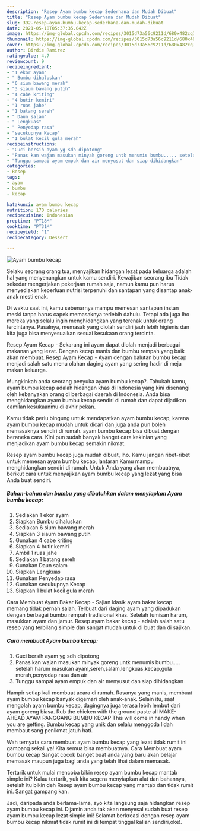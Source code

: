 ```yaml
---
description: "Resep Ayam bumbu kecap Sederhana dan Mudah Dibuat"
title: "Resep Ayam bumbu kecap Sederhana dan Mudah Dibuat"
slug: 392-resep-ayam-bumbu-kecap-sederhana-dan-mudah-dibuat
date: 2021-05-18T05:37:35.042Z
image: https://img-global.cpcdn.com/recipes/3015d73a56c9211d/680x482cq70/ayam-bumbu-kecap-foto-resep-utama.jpg
thumbnail: https://img-global.cpcdn.com/recipes/3015d73a56c9211d/680x482cq70/ayam-bumbu-kecap-foto-resep-utama.jpg
cover: https://img-global.cpcdn.com/recipes/3015d73a56c9211d/680x482cq70/ayam-bumbu-kecap-foto-resep-utama.jpg
author: Birdie Ramirez
ratingvalue: 4.7
reviewcount: 9
recipeingredient:
- "1 ekor ayam"
- " Bumbu dihaluskan"
- "6 sium bawang merah"
- "3 siaum bawang putih"
- "4 cabe kriting"
- "4 butir kemiri"
- "1 ruas jahe"
- "1 batang sereh"
- " Daun salam"
- " Lengkuas"
- " Penyedap rasa"
- "secukupnya Kecap"
- "1 bulat kecil gula merah"
recipeinstructions:
- "Cuci bersih ayam yg sdh dipotong"
- "Panas kan wajan masukan minyak goreng untk menumis bumbu..... setelah harum masukan ayam,sereh,salam,lengkuas,kecap,gula merah,penyedap rasa dan air"
- "Tunggu sampai ayam empuk dan air menyusut dan siap dihidangkan"
categories:
- Resep
tags:
- ayam
- bumbu
- kecap

katakunci: ayam bumbu kecap 
nutrition: 170 calories
recipecuisine: Indonesian
preptime: "PT18M"
cooktime: "PT31M"
recipeyield: "1"
recipecategory: Dessert

---
```



![Ayam bumbu kecap](https://img-global.cpcdn.com/recipes/3015d73a56c9211d/680x482cq70/ayam-bumbu-kecap-foto-resep-utama.jpg)

Selaku seorang orang tua, menyajikan hidangan lezat pada keluarga adalah hal yang menyenangkan untuk kamu sendiri. Kewajiban seorang ibu Tidak sekedar mengerjakan pekerjaan rumah saja, namun kamu pun harus menyediakan keperluan nutrisi terpenuhi dan santapan yang disantap anak-anak mesti enak.

Di waktu  saat ini, kamu sebenarnya mampu memesan santapan instan meski tanpa harus capek memasaknya terlebih dahulu. Tetapi ada juga lho mereka yang selalu ingin menghidangkan yang terenak untuk orang tercintanya. Pasalnya, memasak yang diolah sendiri jauh lebih higienis dan kita juga bisa menyesuaikan sesuai kesukaan orang tercinta. 

Resep Ayam Kecap - Sekarang ini ayam dapat diolah menjadi berbagai makanan yang lezat. Dengan kecap manis dan bumbu rempah yang baik akan membuat. Resep Ayam Kecap - Ayam dengan balutan bumbu kecap menjadi salah satu menu olahan daging ayam yang sering hadir di meja makan keluarga.

Mungkinkah anda seorang penyuka ayam bumbu kecap?. Tahukah kamu, ayam bumbu kecap adalah hidangan khas di Indonesia yang kini disenangi oleh kebanyakan orang di berbagai daerah di Indonesia. Anda bisa menghidangkan ayam bumbu kecap sendiri di rumah dan dapat dijadikan camilan kesukaanmu di akhir pekan.

Kamu tidak perlu bingung untuk mendapatkan ayam bumbu kecap, karena ayam bumbu kecap mudah untuk dicari dan juga anda pun boleh memasaknya sendiri di rumah. ayam bumbu kecap bisa dibuat dengan beraneka cara. Kini pun sudah banyak banget cara kekinian yang menjadikan ayam bumbu kecap semakin nikmat.

Resep ayam bumbu kecap juga mudah dibuat, lho. Kamu jangan ribet-ribet untuk memesan ayam bumbu kecap, lantaran Kamu mampu menghidangkan sendiri di rumah. Untuk Anda yang akan membuatnya, berikut cara untuk menyajikan ayam bumbu kecap yang lezat yang bisa Anda buat sendiri.

<!--inarticleads1-->

##### Bahan-bahan dan bumbu yang dibutuhkan dalam menyiapkan Ayam bumbu kecap:

1. Sediakan 1 ekor ayam
1. Siapkan  Bumbu dihaluskan
1. Sediakan 6 sium bawang merah
1. Siapkan 3 siaum bawang putih
1. Gunakan 4 cabe kriting
1. Siapkan 4 butir kemiri
1. Ambil 1 ruas jahe
1. Sediakan 1 batang sereh
1. Gunakan  Daun salam
1. Siapkan  Lengkuas
1. Gunakan  Penyedap rasa
1. Gunakan secukupnya Kecap
1. Siapkan 1 bulat kecil gula merah


Cara Membuat Ayam Bakar Kecap - Sajian klasik ayam bakar kecap memang tidak pernah salah. Terbuat dari daging ayam yang dipadukan dengan berbagai bumbu rempah tradisional khas. Setelah tumisan harum, masukkan ayam dan jamur. Resep ayam bakar kecap - adalah salah satu resep yang terbilang simple dan sangat mudah untuk di buat dan di sajikan. 

<!--inarticleads2-->

##### Cara membuat Ayam bumbu kecap:

1. Cuci bersih ayam yg sdh dipotong
1. Panas kan wajan masukan minyak goreng untk menumis bumbu..... setelah harum masukan ayam,sereh,salam,lengkuas,kecap,gula merah,penyedap rasa dan air
1. Tunggu sampai ayam empuk dan air menyusut dan siap dihidangkan


Hampir setiap kali membuat acara di rumah. Rasanya yang manis, membuat ayam bumbu kecap banyak digemari oleh anak-anak. Selain itu, saat mengolah ayam bumbu kecap, dagingnya juga terasa lebih lembut dari ayam goreng biasa. Rub the chicken with the ground paste all MAKE-AHEAD AYAM PANGGANG BUMBU KECAP This will come in handy when you are getting. Bumbu kecap yang unik dan selalu menggoda lidah membaut sang penikmat jatuh hati. 

Wah ternyata cara membuat ayam bumbu kecap yang lezat tidak rumit ini gampang sekali ya! Kita semua bisa membuatnya. Cara Membuat ayam bumbu kecap Sangat cocok banget buat anda yang baru akan belajar memasak maupun juga bagi anda yang telah lihai dalam memasak.

Tertarik untuk mulai mencoba bikin resep ayam bumbu kecap mantab simple ini? Kalau tertarik, yuk kita segera menyiapkan alat dan bahannya, setelah itu bikin deh Resep ayam bumbu kecap yang mantab dan tidak rumit ini. Sangat gampang kan. 

Jadi, daripada anda berlama-lama, ayo kita langsung saja hidangkan resep ayam bumbu kecap ini. Dijamin anda tak akan menyesal sudah buat resep ayam bumbu kecap lezat simple ini! Selamat berkreasi dengan resep ayam bumbu kecap nikmat tidak rumit ini di tempat tinggal kalian sendiri,oke!.

